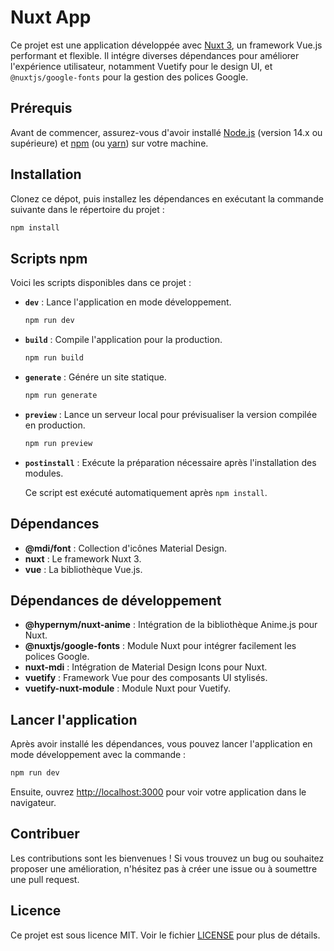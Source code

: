 
# Nuxt App

Ce projet est une application développée avec [Nuxt 3](https://nuxt.com/), un framework Vue.js performant et flexible. Il intégre diverses dépendances pour améliorer l'expérience utilisateur, notamment Vuetify pour le design UI, et `@nuxtjs/google-fonts` pour la gestion des polices Google.

## Prérequis

Avant de commencer, assurez-vous d'avoir installé [Node.js](https://nodejs.org/) (version 14.x ou supérieure) et [npm](https://www.npmjs.com/) (ou [yarn](https://yarnpkg.com/)) sur votre machine.

## Installation

Clonez ce dépot, puis installez les dépendances en exécutant la commande suivante dans le répertoire du projet :

```bash
npm install
```

## Scripts npm

Voici les scripts disponibles dans ce projet :

- **`dev`** : Lance l'application en mode développement.
  
  ```bash
  npm run dev
  ```

- **`build`** : Compile l'application pour la production.
  
  ```bash
  npm run build
  ```

- **`generate`** : Génére un site statique.
  
  ```bash
  npm run generate
  ```

- **`preview`** : Lance un serveur local pour prévisualiser la version compilée en production.
  
  ```bash
  npm run preview
  ```

- **`postinstall`** : Exécute la préparation nécessaire après l'installation des modules.
  
  Ce script est exécuté automatiquement après `npm install`.

## Dépendances

- **@mdi/font** : Collection d'icônes Material Design.
- **nuxt** : Le framework Nuxt 3.
- **vue** : La bibliothèque Vue.js.

## Dépendances de développement

- **@hypernym/nuxt-anime** : Intégration de la bibliothèque Anime.js pour Nuxt.
- **@nuxtjs/google-fonts** : Module Nuxt pour intégrer facilement les polices Google.
- **nuxt-mdi** : Intégration de Material Design Icons pour Nuxt.
- **vuetify** : Framework Vue pour des composants UI stylisés.
- **vuetify-nuxt-module** : Module Nuxt pour Vuetify.

## Lancer l'application

Après avoir installé les dépendances, vous pouvez lancer l'application en mode développement avec la commande :

```bash
npm run dev
```

Ensuite, ouvrez [http://localhost:3000](http://localhost:3000) pour voir votre application dans le navigateur.

## Contribuer

Les contributions sont les bienvenues ! Si vous trouvez un bug ou souhaitez proposer une amélioration, n'hésitez pas à créer une issue ou à  soumettre une pull request.

## Licence

Ce projet est sous licence MIT. Voir le fichier [LICENSE](LICENSE) pour plus de détails.
